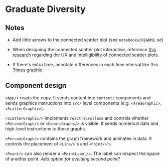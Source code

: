 # Graduate Diversity

## Notes

* Add little arrows to the connected scatter plot (see `notebooks/README.md`)

* When designing the connected scatter plot interactive, reference [this research](http://steveharoz.com/research/connected_scatterplot/) regarding the UX and intelligibility of connected scatter plots.

* If there's extra time, annotate differences in each time interval like this [Times graphic](http://4.bp.blogspot.com/-hKr9ETXwdj4/UFjJWm7daEI/AAAAAAAAAxI/O5EMLZTu5Zw/s1600/02metrics-popup-v3.jpg)

## Component design

`<App/>` reads the copy. It sends content into `content/` components and sends graphics instructions into `src/` level components (e.g. `<AreaGraphic>`, `<ScatterGraphic>`).

`<ScatterGraphic/>` implements `react-scrollama` and controls whether `<PercentGraph/>` or `<CountsGraphs/>` is visible. It sends numerical data and high-level instructions to these graphs.

`<PercentGraph/>` contains the graph framework and animates in data. It controls the placement of `<Line/>`'s and `<Point/>`'s.

`<Point/>` can also render a `<PointLabel/>`. The label can respect the space of another point. _Add option for avoiding second point?_
